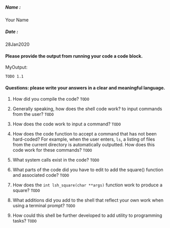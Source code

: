 ##### Name :
Your Name

##### Date :
28Jan2020


#### Please provide the output from running your code a code block.
MyOutput:

```
TODO 1.1
```


#### Questions: please write your answers in a clear and meaningful language.

1. How did you compile the code? `TODO`

2. Generally speaking, how does the shell code work? to input commands from the user? `TODO`

3. How does the code work to input a command? `TODO`

4. How does the code function to accept a command that has not been hard-coded? For example, when the user enters, `ls`, a listing of files from the current directory is automatically outputted. How does this code work for these commands?  `TODO`

5. What system calls exist in the code?  `TODO`

6. What parts of the code did you have to edit to add the square() function and associated code? `TODO`

7. How does the ```int lsh_square(char **args)``` function work to produce a square? `TODO`

8. What additions did you add to the shell that reflect your own work when using a terminal prompt? `TODO`

9. How could this shell be further developed to add utility to programming tasks?  `TODO`

